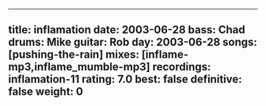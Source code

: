 
---
title: inflamation
date: 2003-06-28
bass:	Chad
drums:	Mike
guitar:	Rob
day: 2003-06-28
songs: [pushing-the-rain]
mixes: [inflame-mp3,inflame_mumble-mp3]
recordings: inflamation-11
rating: 7.0
best: false
definitive: false
weight: 0
---
